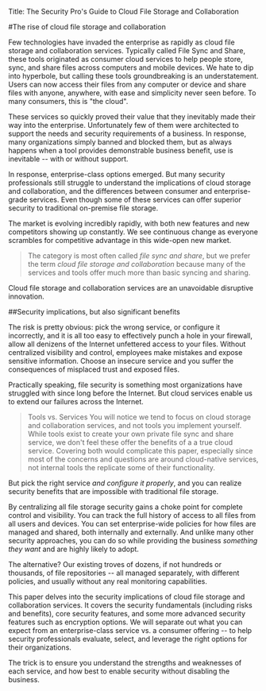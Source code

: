 Title: The Security Pro's Guide to Cloud File Storage and Collaboration

#The rise of cloud file storage and collaboration

Few technologies have invaded the enterprise as rapidly as cloud file storage and collaboration services. Typically called File Sync and Share, these tools originated as consumer cloud services to help people store, sync, and share files across computers and mobile devices. We hate to dip into hyperbole, but calling these tools groundbreaking is an understatement. Users can now access their files from any computer or device and share files with anyone, anywhere, with ease and simplicity never seen before. To many consumers, this is "the cloud".

These services so quickly proved their value that they inevitably made their way into the enterprise. Unfortunately few of them were architected to support the needs and security requirements of a business. In response, many organizations simply banned and blocked them, but as always happens when a tool provides demonstrable business benefit, use is inevitable -- with or without support.

In response, enterprise-class options emerged. But many security professionals still struggle to understand the implications of cloud storage and collaboration, and the differences between consumer and enterprise-grade services. Even though some of these services can offer superior security to traditional on-premise file storage.

The market is evolving incredibly rapidly, with both new features and new competitors showing up constantly. We see continuous change as everyone scrambles for competitive advantage in this wide-open new market.

>The category is most often called *file sync and share*, but we prefer the term *cloud file storage and collaboration* because many of the services and tools offer much more than basic syncing and sharing.

Cloud file storage and collaboration services are an unavoidable disruptive innovation.

##Security implications, but also significant benefits

The risk is pretty obvious: pick the wrong service, or configure it incorrectly, and it is all too easy to effectively punch a hole in your firewall, allow all denizens of the Internet unfettered access to your files. Without centralized visibility and control, employees make mistakes and expose sensitive information. Choose an insecure service and you suffer the consequences of misplaced trust and exposed files.

Practically speaking, file security is something most organizations have struggled with since long before the Internet. But cloud services enable us to extend our failures across the Internet.

>Tools vs. Services
>You will notice we tend to focus on cloud storage and collaboration services, and not tools you implement yourself. While tools exist to create your own private file sync and share service, we don't feel these offer the benefits of a a true cloud service. Covering both would complicate this paper, especially since most of the concerns and questions are around cloud-native services, not internal tools the replicate some of their functionality.

But pick the right service *and configure it properly*, and you can realize security benefits that are impossible with traditional file storage.

By centralizing all file storage security gains a choke point for complete control and visibility. You can track the full history of access to all files from all users and devices. You can set enterprise-wide policies for how files are managed and shared, both internally and externally. And unlike many other security approaches, you can do so while providing the business *something they want* and are highly likely to adopt.

The alternative? Our existing troves of dozens, if not hundreds or thousands, of file repositories -- all managed separately, with different policies, and usually without any real monitoring capabilities.

This paper delves into the security implications of cloud file storage and collaboration services. It covers the security fundamentals (including risks and benefits), core security features, and some more advanced security features such as encryption options. We will separate out what you can expect from an enterprise-class service vs. a consumer offering -- to help security professionals evaluate, select, and leverage the right options for their organizations.

The trick is to ensure you understand the strengths and weaknesses of each service, and how best to enable security without disabling the business.
